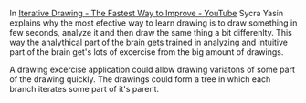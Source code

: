 In [Iterative Drawing - The Fastest Way to Improve - YouTube](https://youtu.be/k0ufz75UvHs) Sycra Yasin explains why the most efective way to learn drawing is to draw something in few seconds, analyze it and then draw the same thing a bit differenlty. This way the analythical part of the brain gets trained in analyzing and intuitive part of the brain get's lots of excercise from the big amount of drawings.

A drawing excercise application could allow drawing variatons of some part of the drawing quickly. The drawings could form a tree in which each branch iterates some part of it's parent.